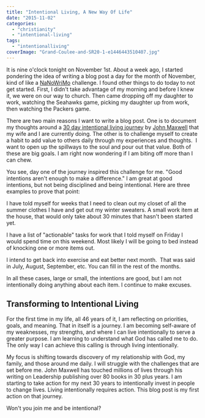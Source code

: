 ```yaml
---
title: "Intentional Living, A New Way Of Life"
date: "2015-11-02"
categories: 
  - "christianity"
  - "intentional-living"
tags: 
  - "intentionalliving"
coverImage: "Grand-Coulee-and-SR20-1-e1446443510407.jpg"
---
```


It is nine o'clock tonight on November 1st. About a week ago, I started pondering the idea of writing a blog post a day for the month of November, kind of like a [NaNoWriMo](http://nanowrimo.org) challenge. I found other things to do today to not get started. First, I didn't take advantage of my morning and before I knew it, we were on our way to church. Then came dropping off my daughter to work, watching the Seahawks game, picking my daughter up from work, then watching the Packers game.

There are two main reasons I want to write a blog post. One is to document my thoughts around a [30 day intentional living journey](http://intentionalliving.johnmaxwell.com/get-intentional-now) by [John Maxwell](http://www.johnmaxwell.com/blog) that my wife and I are currently doing. The other is to challenge myself to create a habit to add value to others daily through my experiences and thoughts.  I want to open up the spillways to the soul and pour out that value. Both of these are big goals. I am right now wondering if I am biting off more than I can chew.

You see, day one of the journey inspired this challenge for me. "Good intentions aren't enough to make a difference." I am great at good intentions, but not being disciplined and being intentional. Here are three examples to prove that point:

I have told myself for weeks that I need to clean out my closet of all the summer clothes I have and get out my winter sweaters. A small work item at the house, that would only take about 30 minutes that hasn't been started yet.

I have a list of "actionable" tasks for work that I told myself on Friday I would spend time on this weekend. Most likely I will be going to bed instead of knocking one or more items out.

I intend to get back into exercise and eat better next month.  That was said in July, August, September, etc. You can fill in the rest of the months.

In all these cases, large or small, the intentions are good, but I am not intentionally doing anything about each item. I continue to make excuses.

## Transforming to Intentional Living

For the first time in my life, all 46 years of it, I am reflecting on priorities, goals, and meaning. That in itself is a journey. I am becoming self-aware of my weaknesses, my strengths, and where I can live intentionally to serve a greater purpose. I am learning to understand what God has called me to do. The only way I can achieve this calling is through living intentionally.

My focus is shifting towards discovery of my relationship with God, my family, and those around me daily. I will struggle with the challenges that are set before me. John Maxwell has touched millions of lives through his writing on Leadership publishing over 80 books in 30 plus years. I am starting to take action for my next 30 years to intentionally invest in people to change lives. Living intentionally requires action. This blog post is my first action on that journey.

Won't you join me and be intentional?
